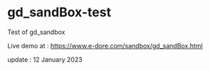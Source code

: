 # gd_sandBox-test
Test of gd_sandbox


Live demo at : https://www.e-dore.com/sandbox/gd_sandBox.html

update : 12 January 2023
